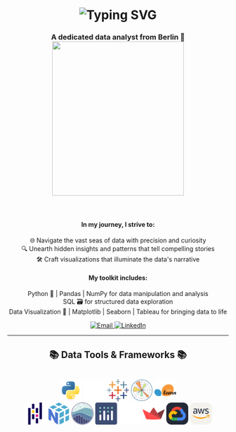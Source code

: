 
<h1 align="center">

  <img src="https://readme-typing-svg.herokuapp.com?font=Quicksand&weight=900&size=50&duration=3877&pause=845&color=F7F7F7&center=true&width=435&height=85&lines=Hello+World!+%F0%9F%8C%8D;I'm+Bilel+%F0%9F%96%90%EF%B8%8F" alt="Typing SVG" />

</h1>

<h3 align="center">
  
  A dedicated data analyst from Berlin 🍻
  <br/>
  <img src="https://github.com/user-attachments/assets/48622c4c-4105-4190-b328-946b2c046f67"  width="300" height="350"/>
  
</h3>

<br/>

<div align="center">
 
<h4>In my journey, I strive to:</h4>

  🌐 Navigate the vast seas of data with precision and curiosity <br/>
  🔍 Unearth hidden insights and patterns that tell compelling stories <br/>
  🛠️ Craft visualizations that illuminate the data's narrative <br/>

 <h4>My toolkit includes:</h4>

  Python 🐍 | Pandas | NumPy for data manipulation and analysis <br/>
  SQL 🗃️ for structured data exploration <br/>
  Data Visualization 🎨 | Matplotlib | Seaborn | Tableau for bringing data to life <br/>

</div>
<div align="center">
  <a href="mailto:bilelkacem.de@gmail.com">
    <img src="https://img.shields.io/badge/Email-333333?style=for-the-badge&logo=gmail&logoColor=red" alt="Email" />
  </a>
  <a href="https://linkedin.com/in/bilel-kacem" target="_blank" rel="noopener noreferrer">
    <img src="https://img.shields.io/badge/LinkedIn-0077B5?style=for-the-badge&logo=linkedin&logoColor=white" alt="LinkedIn" />
  </a>
</div>

<hr/>
 
<h2 align="center">📚 Data Tools & Frameworks 📚</h2>
<br/>
<div align="center">
    <img src="icons/python.svg" alt="Python" width="50" height="50"/>
    <img src="icons/sql.svg" alt="SQL" width="50" height="50"/>
    <img src="icons/tableau.svg" alt="Tableau" width="50" height="50"/>
    <img src="icons/matplotlib.svg" alt="Matplotlib" width="50" height="50"/>
    <img src="icons/scikitlearn.svg" alt="Scikit-Learn" width="50" height="50"/>
</div>
<div align="center">
    <img src="icons/pandas.svg" alt="Pandas" width="50" height="50"/>
    <img src="icons/numpy.svg" alt="Numpy" width="50" height="50"/>
    <img src="icons/seaborn.svg" alt="Seaborn" width="50" height="50"/>
    <img src="icons/plotly.svg" alt="Plotly" width="50" height="50"/>
    <img src="icons/folium.svg" alt="Folium" width="50" height="50"/>
    <img src="icons/streamlit.svg" alt="Streamlit" width="50" height="50"/>
    <img src="icons/gcp.svg" alt="Google-Cloud-Platform" width="50" height="50"/>
    <img src="icons/aws.svg" alt="AWS" width="50" height="50"/>
</div>
